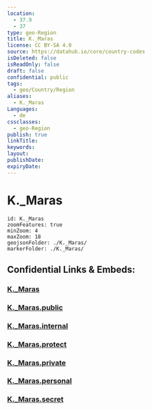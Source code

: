 ```yaml
---
location:
  - 37.9
  - 37
type: geo-Region
title: K._Maras
license: CC BY-SA 4.0
source: https://datahub.io/core/country-codes
isDeleted: false
isReadOnly: false
draft: false
confidential: public
tags:
  - geo/Country/Region
aliases:
  - K._Maras
Languages:
  - de
cssclasses:
  - geo-Region
publish: true
linkTitle:
keywords:
layout:
publishDate:
expiryDate:
---
```


# K._Maras

```leaflet
id: K._Maras
zoomFeatures: true 
minZoom: 4 
maxZoom: 18
geojsonFolder: ./K._Maras/
markerFolder: ./K._Maras/
```


## Confidential Links & Embeds: 

### [K._Maras](/_Standards/Earth/Continent/Europe/Europe~East/Turkey/Provinces~Turkey/K._Maras.md) 

### [K._Maras.public](/_public/Earth/Continent/Europe/Europe~East/Turkey/Provinces~Turkey/K._Maras.public.md) 

### [K._Maras.internal](/_internal/Earth/Continent/Europe/Europe~East/Turkey/Provinces~Turkey/K._Maras.internal.md) 

### [K._Maras.protect](/_protect/Earth/Continent/Europe/Europe~East/Turkey/Provinces~Turkey/K._Maras.protect.md) 

### [K._Maras.private](/_private/Earth/Continent/Europe/Europe~East/Turkey/Provinces~Turkey/K._Maras.private.md) 

### [K._Maras.personal](/_personal/Earth/Continent/Europe/Europe~East/Turkey/Provinces~Turkey/K._Maras.personal.md) 

### [K._Maras.secret](/_secret/Earth/Continent/Europe/Europe~East/Turkey/Provinces~Turkey/K._Maras.secret.md)

